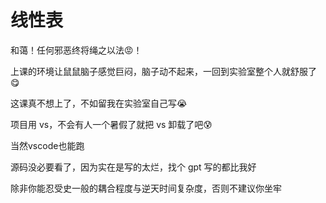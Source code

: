 # 线性表

和蔼！任何邪恶终将绳之以法😡！

上课的环境让鼠鼠脑子感觉巨闷，脑子动不起来，一回到实验室整个人就舒服了😋

这课真不想上了，不如留我在实验室自己写😭

项目用 vs，不会有人一个暑假了就把 vs 卸载了吧😰

当然vscode也能跑

源码没必要看了，因为实在是写的太烂，找个 gpt 写的都比我好

除非你能忍受史一般的耦合程度与逆天时间复杂度，否则不建议你坐牢
